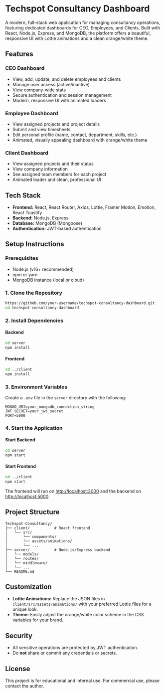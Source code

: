 # Techspot Consultancy Dashboard

A modern, full-stack web application for managing consultancy operations, featuring dedicated dashboards for CEO, Employees, and Clients. Built with React, Node.js, Express, and MongoDB, the platform offers a beautiful, responsive UI with Lottie animations and a clean orange/white theme.

## Features

### CEO Dashboard
- View, add, update, and delete employees and clients
- Manage user access (active/inactive)
- View company-wide stats
- Secure authentication and session management
- Modern, responsive UI with animated loaders

### Employee Dashboard
- View assigned projects and project details
- Submit and view timesheets
- Edit personal profile (name, contact, department, skills, etc.)
- Animated, visually appealing dashboard with orange/white theme

### Client Dashboard
- View assigned projects and their status
- View company information
- See assigned team members for each project
- Animated loader and clean, professional UI

## Tech Stack
- **Frontend:** React, React Router, Axios, Lottie, Framer Motion, Emotion, React Toastify
- **Backend:** Node.js, Express
- **Database:** MongoDB (Mongoose)
- **Authentication:** JWT-based authentication

## Setup Instructions

### Prerequisites
- Node.js (v16+ recommended)
- npm or yarn
- MongoDB instance (local or cloud)

### 1. Clone the Repository
```bash
https://github.com/your-username/techspot-consultancy-dashboard.git
cd techspot-consultancy-dashboard
```

### 2. Install Dependencies
#### Backend
```bash
cd server
npm install
```
#### Frontend
```bash
cd ../client
npm install
```

### 3. Environment Variables
Create a `.env` file in the `server` directory with the following:
```
MONGO_URI=your_mongodb_connection_string
JWT_SECRET=your_jwt_secret
PORT=5000
```

### 4. Start the Application
#### Start Backend
```bash
cd server
npm start
```
#### Start Frontend
```bash
cd ../client
npm start
```

The frontend will run on [http://localhost:3000](http://localhost:3000) and the backend on [http://localhost:5000](http://localhost:5000).

## Project Structure
```
Techspot-Consultancy/
├── client/           # React frontend
│   └── src/
│       └── components/
│       └── assets/animations/
│       └── ...
├── server/           # Node.js/Express backend
│   └── models/
│   └── routes/
│   └── middleware/
│   └── ...
└── README.md
```

## Customization
- **Lottie Animations:** Replace the JSON files in `client/src/assets/animations/` with your preferred Lottie files for a unique look.
- **Theme:** Easily adjust the orange/white color scheme in the CSS variables for your brand.

## Security
- All sensitive operations are protected by JWT authentication.
- Do **not** share or commit any credentials or secrets.

## License
This project is for educational and internal use. For commercial use, please contact the author.